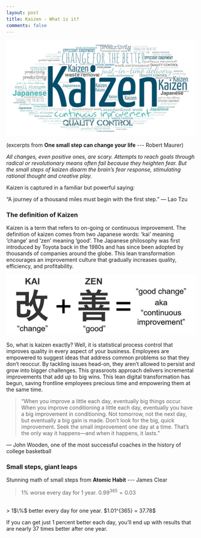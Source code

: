 ```yaml
---
layout: post
title: Kaizen - What is it?
comments: false
---
```


![](/assets/mindset/kaizen.jpg)

(excerpts from <strong>One small step can change your life</strong> --- Robert Maurer)

<em>All changes, even positive ones, are scary. Attempts to reach goals through radical or revolutionary means often fail because they heighten fear. But the small steps of kaizen disarm the brain’s fear response, stimulating rational thought and creative play.</em>

Kaizen is captured in a familiar but powerful saying:

“A journey of a thousand miles must begin with the first step.” — Lao Tzu

### The definition of Kaizen

Kaizen is a term that refers to on-going or continuous improvement. The definition of kaizen comes from two Japanese words: ‘kai’ meaning ‘change’ and ‘zen’ meaning ‘good’. The Japanese philosophy was first introduced by Toyota back in the 1980s and has since been adopted by thousands of companies around the globe. This lean transformation encourages an improvement culture that gradually increases quality, efficiency, and profitability.

![](/assets/mindset/kaizen-good-change.jpg)

So, what is kaizen exactly? Well, it is statistical process control that improves quality in every aspect of your business. Employees are empowered to suggest ideas that address common problems so that they don’t reoccur. By tackling issues head-on, they aren’t allowed to persist and grow into bigger challenges. This grassroots approach delivers incremental improvements that add up to big wins.  This lean digital transformation has begun, saving frontline employees precious time and empowering them at the same time.
<br>

> “When you improve a little each day, eventually big things occur. When you improve conditioning a little each day, eventually you have a big improvement in conditioning. Not tomorrow, not the next day, but eventually a big gain is made. Don’t look for the big, quick improvement. Seek the small improvement one day at a time. That’s the only way it happens—and when it happens, it lasts.”

— John Wooden, one of the most successful coaches in the history of college basketball
<br>

### Small steps, giant leaps

Stunning math of small steps from <strong>Atomic Habit</strong> --- James Clear

> 1$\%$ worse every day for 1 year. $0.99^{365} = 0.03$
<br>
> 1$\%$ better every day for one year. $1.01^{365} = 37.78$

If you can get just 1 percent better each day, you’ll end up with results that are nearly 37 times better after one year.
